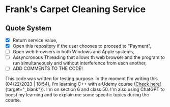 # Frank's Carpet Cleaning Service
## Quote System

- [x] Return service value,
- [x] Open this repository if the user chooses to proceed to "Payment",
- [ ] Open web browsers in both Windows and Apple systems,
- [ ] Assyncronous Threading that allows th web browser and the program to run simultaneously and without interference from each another,
- [ ] ADD COMMENTS TO THE CODE!

This code was written for testing purpose. In the moment I'm writing this (04/22/2023 | 18:54), I'm learning C++ with a Udemy course ([Check here!](https://www.udemy.com/course/beginning-c-plus-plus-programming/){target="_blank"}). I'm on section 6 and class 50. I'm also using ChatGPT to boost my learning and to explain me some specific topics during the course.